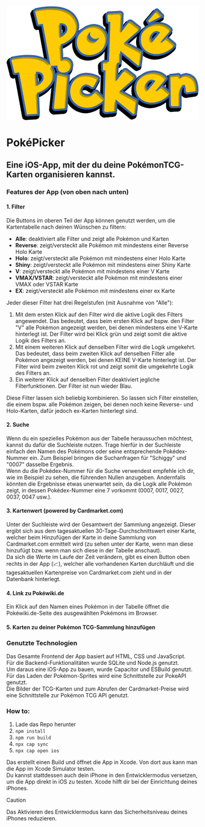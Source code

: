 ![PokéPicker Logo.](/www/pokepicker_logo_transparent.png)

# PokéPicker

## Eine iOS-App, mit der du deine PokémonTCG-Karten organisieren kannst.

### Features der App (von oben nach unten)

#### 1. Filter

Die Buttons im oberen Teil der App können genutzt werden, um die Kartentabelle nach deinen Wünschen zu filtern:

- **Alle**:             deaktiviert alle Filter und zeigt alle Pokémon und Karten
- **Reverse**:          zeigt/versteckt alle Pokémon mit mindestens einer Reverse Holo Karte
- **Holo**:             zeigt/versteckt alle Pokémon mit mindestens einer Holo Karte
- **Shiny**:            zeigt/versteckt alle Pokémon mit mindestens einer Shiny Karte
- **V**:                zeigt/versteckt alle Pokémon mit mindestens einer V Karte
- **VMAX/VSTAR**:       zeigt/versteckt alle Pokémon mit mindestens einer VMAX oder VSTAR Karte
- **EX**:               zeigt/versteckt alle Pokémon mit mindestens einer ex Karte

Jeder dieser Filter hat drei Regelstufen (mit Ausnahme von "Alle"):


1. Mit dem ersten Klick auf den Filter wird die aktive Logik des Filters angewendet. Das bedeutet, dass beim ersten Klick auf bspw. den Filter "V" alle Pokémon angezeigt werden, bei denen mindestens eine V-Karte hinterlegt ist. Der Filter wird bei Klick grün und zeigt somit die aktive Logik des Filters an.<br/>
2. Mit einem weiteren Klick auf denselben Filter wird die Logik umgekehrt. Das bedeutet, dass beim zweiten Klick auf denselben Filter alle Pokémon angezeigt werden, bei denen KEINE V-Karte hinterlegt ist. Der Filter wird beim zweiten Klick rot und zeigt somit die umgekehrte Logik des Filters an.<br/>
3. Ein weiterer Klick auf denselben Filter deaktiviert jegliche Filterfunktionen. Der Filter ist nun wieder Blau.


Diese Filter lassen sich beliebig kombinieren. So lassen sich Filter einstellen, die einem bspw. alle Pokémon zeigen, bei denen noch keine Reverse- und Holo-Karten, dafür jedoch ex-Karten hinterlegt sind.

#### 2. Suche

Wenn du ein spezielles Pokémon aus der Tabelle heraussuchen möchtest, kannst du dafür die Suchleiste nutzen. Trage hierfür in der Suchleiste einfach den Namen des Pokémons oder seine entsprechende Pokédex-Nummer ein. Zum Beispiel bringen die Suchanfragen für "Schiggy" und "0007" dasselbe Ergebnis.<br/>
Wenn du die Pokédex-Nummer für die Suche verwendest empfehle ich dir, wie im Beispiel zu sehen, die führenden Nullen anzugeben. Andernfalls könnten die Ergebnisse etwas unerwartet sein, da die Logik alle Pokémon zeigt, in dessen Pokédex-Nummer eine 7 vorkommt (0007, 0017, 0027, 0037, 0047 usw.).

#### 3. Kartenwert (powered by Cardmarket.com)

Unter der Suchleiste wird der Gesamtwert der Sammlung angezeigt. Dieser ergibt sich aus dem tagesaktuellen 30-Tage-Durchschnittswert einer Karte, welcher beim Hinzufügen der Karte in deine Sammlung von Cardmarket.com ermittelt wird (zu sehen unter der Karte, wenn man diese hinzufügt bzw. wenn man sich diese in der Tabelle anschaut).<br/>
Da sich die Werte im Laufe der Zeit verändern, gibt es einen Button oben rechts in der App (📈), welcher alle vorhandenen Karten durchläuft und die tagesaktuellen Kartenpreise von Cardmarket.com zieht und in der Datenbank hinterlegt.

#### 4. Link zu Pokéwiki.de

Ein Klick auf den Namen eines Pokémon in der Tabelle öffnet die Pokéwiki.de-Seite des ausgewählten Pokémons im Browser.

#### 5. Karten zu deiner Pokémon TCG-Sammlung hinzufügen



### Genutzte Technologien

Das Gesamte Frontend der App basiert auf HTML, CSS und JavaScript.<br/>
Für die Backend-Funktionalitäten wurde SQLite und Node.js genutzt.<br/>
Um daraus eine iOS-App zu bauen, wurde Capacitor und ESBuild genutzt.<br/>
Für das Laden der Pokémon-Sprites wird eine Schnittstelle zur PokeAPI genutzt.<br/>
Die Bilder der TCG-Karten und zum Abrufen der Cardmarket-Preise wird eine Schnittstelle zur Pokémon TCG API genutzt.

### How to:

1. Lade das Repo herunter
2. ```npm install```
3. ```npm run build```
4. ```npx cap sync```
5. ```npx cap open ios```

Das erstellt einen Build und öffnet die App in Xcode. Von dort aus kann man die App im Xcode Simulator testen.<br/>
Du kannst stattdessen auch dein iPhone in den Entwicklermodus versetzen, um die App direkt in iOS zu testen. Xcode hilft dir bei der Einrichtung deines iPhones.<br/>
> [!CAUTION]
> Das Aktivieren des Entwicklermodus kann das Sicherheitsniveau deines iPhones reduzieren.